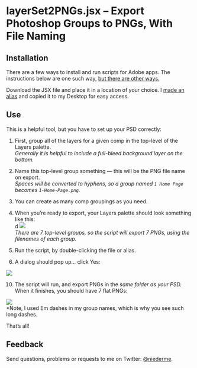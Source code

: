 # layerSet2PNGs.jsx – Export Photoshop Groups to PNGs, With File Naming

## Installation

There are a few ways to install and run scripts for Adobe apps. The instructions below are one such way, [but there are other ways.](http://speedscraps.blogspot.com/2010/04/installing-scripts-photoshop.html)

Download the JSX file and place it in a location of your choice. I [made an alias](http://www.dummies.com/how-to/content/basics-of-aliases-in-os-x-mavericks.html) and copied it to my Desktop for easy access.

## Use

This is a helpful tool, but you have to set up your PSD correctly:

1. First, group all of the layers for a given comp in the top-level of the Layers palette.  
*Generally it is helpful to include a full-bleed background layer on the bottom.*  
  
2. Name this top-level group something — this will be the PNG file name on export.  
*Spaces will be converted to hyphens, so a group named `1 Home Page` becomes `1-Home-Page.png`.*  
  
3. You can create as many comp groupings as you need.  
  
4. When you’re ready to export, your Layers palette should look something like this:  
  d
![](http://f.cl.ly/items/1u2Q0q2v343P0h2F2s42/Screen%20Shot%202014-12-11%20at%2011.30.03%20AM.png)  
*There are 7 top-level groups, so the script will export 7 PNGs, using the filenames of each group.*  
  
8. Run the script, by double-clicking the file or alias.  
  
9. A dialog should pop up… click Yes:  
  
![](http://f.cl.ly/items/2Z0b013F0x0E243z2D03/Screen%20Shot%202014-12-11%20at%2011.58.30%20AM.png)  

10. The script will run, and export PNGs in the *same folder as your PSD.* When it finishes, you should have 7 flat PNGs:  
  
![](http://f.cl.ly/items/07322D110n0f2B2U230P/Screen%20Shot%202014-12-11%20at%2012.00.54%20PM.png)  
*Note, I used Em dashes in my group names, which is why you see such long dashes.

That’s all!

## Feedback

Send questions, problems or requests to me on Twitter: [@niederme](https://twitter.com/niederme/).